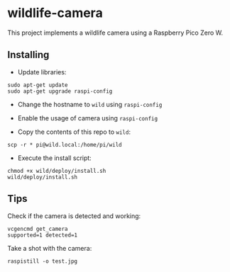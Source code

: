 # wildlife-camera

This project implements a wildlife camera using a Raspberry Pico Zero W.

## Installing

- Update libraries:

```
sudo apt-get update
sudo apt-get upgrade raspi-config
```

- Change the hostname to `wild` using `raspi-config`

- Enable the usage of camera using `raspi-config`

- Copy the contents of this repo to `wild`:

```
scp -r * pi@wild.local:/home/pi/wild
```

- Execute the install script:
```
chmod +x wild/deploy/install.sh
wild/deploy/install.sh
```

## Tips

Check if the camera is detected and working:

```
vcgencmd get_camera
supported=1 detected=1
```

Take a shot with the camera:
```
raspistill -o test.jpg
```
